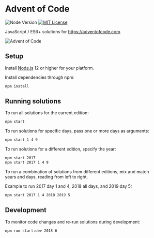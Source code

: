 # Advent of Code

![Node Version](https://badgen.net/badge/node/12+/green)
[![MIT License](https://badgen.net/github/license/timkurvers/advent-of-code)](LICENSE.md)

JavaScript / ES6+ solutions for https://adventofcode.com.

![Advent of Code](https://user-images.githubusercontent.com/378235/70389655-bb99f380-19c2-11ea-86e1-3946c1884b0a.png)

## Setup

Install [Node.js] 12 or higher for your platform.

Install dependencies through npm:

```bash
npm install
```

## Running solutions

To run all solutions for the current edition:

```bash
npm start
```

To run solutions for specific days, pass one or more days as arguments:

```bash
npm start 1 4 9
```

To run solutions for a different edition, specify the year:

```bash
npm start 2017
npm start 2017 1 4 9
```

To run a combination of solutions from different editions, mix and match years
and days, reading from left to right.

Example to run 2017 day 1 and 4, 2018 all days, and 2019 day 5:

```bash
npm start 2017 1 4 2018 2019 5
```

## Development

To monitor code changes and re-run solutions during development:

```bash
npm run start:dev 2018 6
```

[Node.js]: https://nodejs.org/en/
